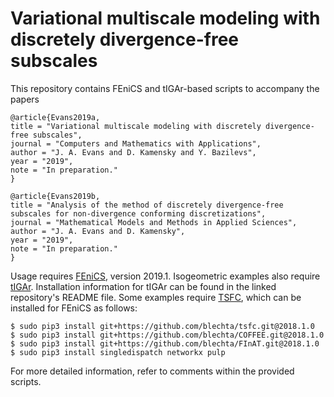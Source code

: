# Variational multiscale modeling with discretely divergence-free subscales
This repository contains FEniCS and tIGAr-based scripts to accompany the papers
```
@article{Evans2019a,
title = "Variational multiscale modeling with discretely divergence-free subscales",
journal = "Computers and Mathematics with Applications",
author = "J. A. Evans and D. Kamensky and Y. Bazilevs",
year = "2019",
note = "In preparation."
}

@article{Evans2019b,
title = "Analysis of the method of discretely divergence-free subscales for non-divergence conforming discretizations",
journal = "Mathematical Models and Methods in Applied Sciences",
author = "J. A. Evans and D. Kamensky",
year = "2019",
note = "In preparation."
}
```
Usage requires [FEniCS](https://fenicsproject.org/), version 2019.1.  Isogeometric examples also require [tIGAr](https://github.com/david-kamensky/tIGAr).  Installation information for tIGAr can be found in the linked repository's README file.  Some examples require [TSFC](https://doi.org/10.1137/17M1130642), which can be installed for FEniCS as follows:
```
$ sudo pip3 install git+https://github.com/blechta/tsfc.git@2018.1.0
$ sudo pip3 install git+https://github.com/blechta/COFFEE.git@2018.1.0
$ sudo pip3 install git+https://github.com/blechta/FInAT.git@2018.1.0
$ sudo pip3 install singledispatch networkx pulp
```
For more detailed information, refer to comments within the provided scripts.  
